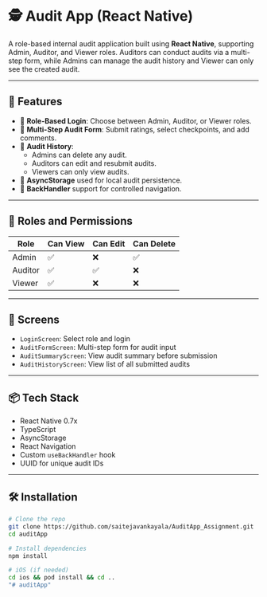 # 🕵️ Audit App (React Native)

A role-based internal audit application built using **React Native**, supporting Admin, Auditor, and Viewer roles. Auditors can conduct audits via a multi-step form, while Admins can manage the audit history and Viewer can only see the created audit.

---

## 📱 Features

- 🔐 **Role-Based Login**: Choose between Admin, Auditor, or Viewer roles.
- 🧾 **Multi-Step Audit Form**: Submit ratings, select checkpoints, and add comments.
- 📝 **Audit History**:
  - Admins can delete any audit.
  - Auditors can edit and resubmit audits.
  - Viewers can only view audits.
- 🧠 **AsyncStorage** used for local audit persistence.
- 🔁 **BackHandler** support for controlled navigation.

---

## 👥 Roles and Permissions

| Role     | Can View | Can Edit | Can Delete |
|----------|----------|----------|------------|
| Admin    | ✅       | ❌       | ✅         |
| Auditor  | ✅       | ✅       | ❌         |
| Viewer   | ✅       | ❌       | ❌         |

---

## 🚀 Screens

- `LoginScreen`: Select role and login
- `AuditFormScreen`: Multi-step form for audit input
- `AuditSummaryScreen`: View audit summary before submission
- `AuditHistoryScreen`: View list of all submitted audits

---

## 📦 Tech Stack

- React Native 0.7x
- TypeScript
- AsyncStorage
- React Navigation
- Custom `useBackHandler` hook
- UUID for unique audit IDs

---

## 🛠️ Installation

```bash
# Clone the repo
git clone https://github.com/saitejavankayala/AuditApp_Assignment.git
cd auditApp

# Install dependencies
npm install

# iOS (if needed)
cd ios && pod install && cd ..
"# auditApp" 
